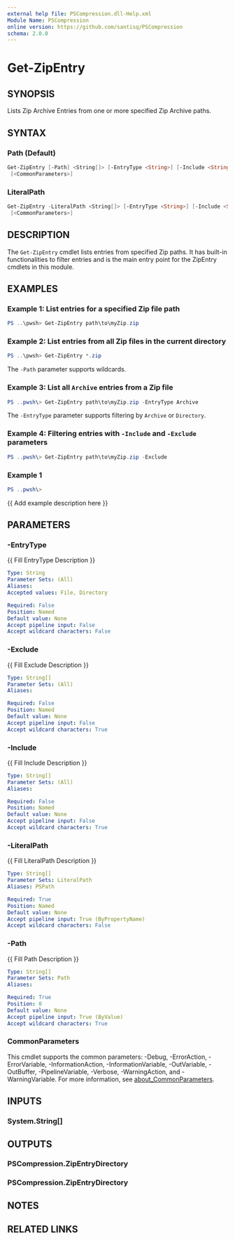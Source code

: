 ```yaml
---
external help file: PSCompression.dll-Help.xml
Module Name: PSCompression
online version: https://github.com/santisq/PSCompression
schema: 2.0.0
---
```


# Get-ZipEntry

## SYNOPSIS

Lists Zip Archive Entries from one or more specified Zip Archive paths.

## SYNTAX

### Path (Default)

```powershell
Get-ZipEntry [-Path] <String[]> [-EntryType <String>] [-Include <String[]>] [-Exclude <String[]>]
 [<CommonParameters>]
```

### LiteralPath

```powershell
Get-ZipEntry -LiteralPath <String[]> [-EntryType <String>] [-Include <String[]>] [-Exclude <String[]>]
 [<CommonParameters>]
```

## DESCRIPTION

The `Get-ZipEntry` cmdlet lists entries from specified Zip paths. It has built-in functionalities to filter entries and is the main entry point for the ZipEntry cmdlets in this module.

## EXAMPLES

### Example 1: List entries for a specified Zip file path

```powershell
PS ..\pwsh> Get-ZipEntry path\to\myZip.zip
```

### Example 2: List entries from all Zip files in the current directory

```powershell
PS ..\pwsh> Get-ZipEntry *.zip
```

The `-Path` parameter supports wildcards.

### Example 3: List all `Archive` entries from a Zip file

```powershell
PS ..pwsh\> Get-ZipEntry path\to\myZip.zip -EntryType Archive
```

The `-EntryType` parameter supports filtering by `Archive` or `Directory`.

### Example 4: Filtering entries with `-Include` and `-Exclude` parameters

```powershell
PS ..pwsh\> Get-ZipEntry path\to\myZip.zip -Exclude
```

### Example 1

```powershell
PS ..pwsh\>
```

{{ Add example description here }}

## PARAMETERS

### -EntryType

{{ Fill EntryType Description }}

```yaml
Type: String
Parameter Sets: (All)
Aliases:
Accepted values: File, Directory

Required: False
Position: Named
Default value: None
Accept pipeline input: False
Accept wildcard characters: False
```

### -Exclude

{{ Fill Exclude Description }}

```yaml
Type: String[]
Parameter Sets: (All)
Aliases:

Required: False
Position: Named
Default value: None
Accept pipeline input: False
Accept wildcard characters: True
```

### -Include

{{ Fill Include Description }}

```yaml
Type: String[]
Parameter Sets: (All)
Aliases:

Required: False
Position: Named
Default value: None
Accept pipeline input: False
Accept wildcard characters: True
```

### -LiteralPath

{{ Fill LiteralPath Description }}

```yaml
Type: String[]
Parameter Sets: LiteralPath
Aliases: PSPath

Required: True
Position: Named
Default value: None
Accept pipeline input: True (ByPropertyName)
Accept wildcard characters: False
```

### -Path

{{ Fill Path Description }}

```yaml
Type: String[]
Parameter Sets: Path
Aliases:

Required: True
Position: 0
Default value: None
Accept pipeline input: True (ByValue)
Accept wildcard characters: True
```

### CommonParameters

This cmdlet supports the common parameters: -Debug, -ErrorAction, -ErrorVariable, -InformationAction, -InformationVariable, -OutVariable, -OutBuffer, -PipelineVariable, -Verbose, -WarningAction, and -WarningVariable. For more information, see [about_CommonParameters](http://go.microsoft.com/fwlink/?LinkID=113216).

## INPUTS

### System.String[]

## OUTPUTS

### PSCompression.ZipEntryDirectory

### PSCompression.ZipEntryDirectory

## NOTES

## RELATED LINKS
